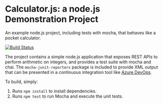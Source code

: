 Calculator.js: a node.js Demonstration Project
==============================================
An example node.js project, including tests with mocha, that behaves like
a pocket calculator.

[![Build Status](https://dev.azure.com/sebastiantkocz/Integrating%20External%20Source%20Control%20with%20Azure%20Pipelines/_apis/build/status/b47on.calculator?branchName=master)](https://dev.azure.com/sebastiantkocz/Integrating%20External%20Source%20Control%20with%20Azure%20Pipelines/_apis/build/status/b47on.calculator?branchName=master)

The project contains a simple node.js application that exposes REST APIs
to perform arithmetic on integers, and provides a test suite with mocha
and chai.  The `mocha-junit-reporters` package is included to provide XML
output that can be presented in a continuous integration tool like
[Azure DevOps](https://azure.com/devops).

To build, simply:

1. Runs `npm install` to install dependencies.
2. Runs `npm test` to run Mocha and execute the unit tests.

